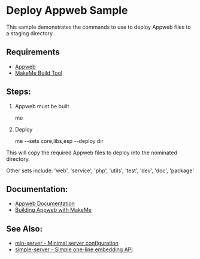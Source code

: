 Deploy Appweb Sample
===

This sample demonstrates the commands to use to deploy Appweb files to a staging directory.

Requirements
---
* [Appweb](https://embedthis.com/appweb/download.html)
* [MakeMe Build Tool](https://embedthis.com/me/download.html)

Steps:
---

1. Appweb must be built

    me 

2. Deploy 

    me --sets core,libs,esp --deploy dir

This will copy the required Appweb files to deploy into the nominated directory.

Other sets include: 'web', 'service', 'php', 'utils', 'test', 'dev', 'doc', 'package'

Documentation:
---
* [Appweb Documentation](https://embedthis.com/appweb/doc/index.html)
* [Building Appweb with MakeMe](https://embedthis.com/appweb/doc/source/me.html)

See Also:
---
* [min-server - Minimal server configuration](../min-server/README.md)
* [simple-server - Simple one-line embedding API](../simple-server/README.md)
